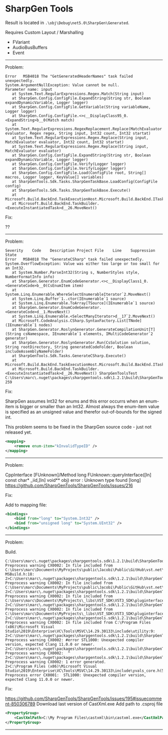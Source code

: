 ﻿# SharpGen Tools

Result is located in `.\obj\Debug\net5.0\SharpGen\Generated`.

Requires Custom Layout / Marshalling

- FVariant
- AudioBusBuffers
- Event

---

Problem:

```
Error	MSB4018	The "GetGeneratedHeaderNames" task failed unexpectedly.
System.ArgumentNullException: Value cannot be null.
Parameter name: input
   at System.Text.RegularExpressions.Regex.Match(String input)
   at SharpGen.Config.ConfigFile.ExpandString(String str, Boolean expandDynamicVariable, Logger logger)
   at SharpGen.Config.ConfigFile.GetVariable(String variableName, Logger logger)
   at SharpGen.Config.ConfigFile.<>c__DisplayClass95_0.<ExpandString>b__0(Match match)
   at System.Text.RegularExpressions.RegexReplacement.Replace(MatchEvaluator evaluator, Regex regex, String input, Int32 count, Int32 startat)
   at System.Text.RegularExpressions.Regex.Replace(String input, MatchEvaluator evaluator, Int32 count, Int32 startat)
   at System.Text.RegularExpressions.Regex.Replace(String input, MatchEvaluator evaluator)
   at SharpGen.Config.ConfigFile.ExpandString(String str, Boolean expandDynamicVariable, Logger logger)
   at SharpGen.Config.ConfigFile.Verify(Logger logger)
   at SharpGen.Config.ConfigFile.Verify(Logger logger)
   at SharpGen.Config.ConfigFile.Load(ConfigFile root, String[] macros, Logger logger, KeyValue[] variables)
   at SharpGenTools.Sdk.Tasks.SharpGenTaskBase.LoadConfig(ConfigFile config)
   at SharpGenTools.Sdk.Tasks.SharpGenTaskBase.Execute()
   at Microsoft.Build.BackEnd.TaskExecutionHost.Microsoft.Build.BackEnd.ITaskExecutionHost.Execute()
   at Microsoft.Build.BackEnd.TaskBuilder.<ExecuteInstantiatedTask>d__26.MoveNext()
```

Fix:

??

---

Problem:

```
Severity	Code	Description	Project	File	Line	Suppression State
Error	MSB4018	The "GenerateCSharp" task failed unexpectedly.
System.OverflowException: Value was either too large or too small for an Int32.
   at System.Number.ParseInt32(String s, NumberStyles style, NumberFormatInfo info)
   at SharpGen.Generator.EnumCodeGenerator.<>c__DisplayClass1_0.<GenerateCode>b__0(CsEnumItem item)
   at System.Linq.Enumerable.WhereSelectEnumerableIterator`2.MoveNext()
   at System.Linq.Buffer`1..ctor(IEnumerable`1 source)
   at System.Linq.Enumerable.ToArray[TSource](IEnumerable`1 source)
   at SharpGen.Generator.EnumCodeGenerator.<GenerateCode>d__1.MoveNext()
   at System.Linq.Enumerable.<SelectManyIterator>d__17`2.MoveNext()
   at Microsoft.CodeAnalysis.CSharp.SyntaxFactory.List[TNode](IEnumerable`1 nodes)
   at SharpGen.Generator.RoslynGenerator.GenerateCompilationUnit[T](String csNamespace, IEnumerable`1 elements, IMultiCodeGenerator`2 generator)
   at SharpGen.Generator.RoslynGenerator.Run(CsSolution solution, String rootDirectory, String generatedCodeFolder, Boolean includeAssemblyNameFolder)
   at SharpGenTools.Sdk.Tasks.GenerateCSharp.Execute()
   at Microsoft.Build.BackEnd.TaskExecutionHost.Microsoft.Build.BackEnd.ITaskExecutionHost.Execute()
   at Microsoft.Build.BackEnd.TaskBuilder.<ExecuteInstantiatedTask>d__26.MoveNext()	SharpGenToolsTest	C:\Users\marc\.nuget\packages\sharpgentools.sdk\1.2.1\build\SharpGenTools.Sdk.targets	259	
```

Fix:

SharpGen assumes Int32 for enums and this error occurrs when an enum-item is bigger or smaller than an Int32. 
Almost always the enum-item value is specified as an unsigned value and therefor out-of-bounds for the signed int.

This problem seems to be fixed in the SharpGen source code - just not released yet.

```xml
<mapping>
	<remove enum-item="kInvalidTypeID" />
</mapping>
```

---

Problem: 

CppInterface [FUnknown]/Method long FUnknown::queryInterface([In] const char* _iid,[In] void** obj) error : Unknown type found [long]
https://github.com/SharpGenTools/SharpGenTools/issues/216

Fix:

Add to mapping file:

```xml
<bindings>
	<bind from="long" to="System.Int32" />
	<bind from="unsigned long" to="System.UInt32" />
</bindings>
```

---

Problem:

Build.

```
C:\Users\marc\.nuget\packages\sharpgentools.sdk\1.2.1\build\SharpGenTools.Sdk.targets(173,5): Preprocess warning CX0002: In file included from C:\Users\marc\Documents\MyProjects\public\Jacobi\Public\GitHub\vst.net\Source3\Code\SharpGenToolsTest/obj\Debug\net5.0\SharpGen/SharpGen-MSBuild.h:18:
2>C:\Users\marc\.nuget\packages\sharpgentools.sdk\1.2.1\build\SharpGenTools.Sdk.targets(173,5): Preprocess warning CX0002: In file included from C:\Users\marc\Documents\MyProjects\public\Jacobi\Public\GitHub\vst.net\Source3\Code\SharpGenToolsTest/obj\Debug\net5.0\SharpGen/JacobiVst3.h:9:
2>C:\Users\marc\.nuget\packages\sharpgentools.sdk\1.2.1\build\SharpGenTools.Sdk.targets(173,5): Preprocess warning CX0002: In file included from C:\Users\marc\Documents\MyProjects\_libs\VST_SDK\VST3_SDK\pluginterfaces\base\funknown.h:21:
2>C:\Users\marc\.nuget\packages\sharpgentools.sdk\1.2.1\build\SharpGenTools.Sdk.targets(173,5): Preprocess warning CX0002: In file included from C:\Users\marc\Documents\MyProjects\_libs\VST_SDK\VST3_SDK\pluginterfaces/base/smartpointer.h:21:
2>C:\Users\marc\.nuget\packages\sharpgentools.sdk\1.2.1\build\SharpGenTools.Sdk.targets(173,5): Preprocess warning CX0002: In file included from C:\Program Files (x86)\Microsoft Visual Studio\2019\Enterprise\VC\Tools\MSVC\14.29.30133\include\utility:9:
2>C:\Users\marc\.nuget\packages\sharpgentools.sdk\1.2.1\build\SharpGenTools.Sdk.targets(173,5): Preprocess warning CX0002: #error STL1000: Unexpected compiler version, expected Clang 11.0.0 or newer.
2>C:\Users\marc\.nuget\packages\sharpgentools.sdk\1.2.1\build\SharpGenTools.Sdk.targets(173,5): Preprocess warning CX0002:  ^
2>C:\Users\marc\.nuget\packages\sharpgentools.sdk\1.2.1\build\SharpGenTools.Sdk.targets(173,5): Preprocess warning CX0002: 1 error generated.
2>C:\Program Files (x86)\Microsoft Visual Studio\2019\Enterprise\VC\Tools\MSVC\14.29.30133\include\yvals_core.h(551,2): Preprocess error CX0001:  STL1000: Unexpected compiler version, expected Clang 11.0.0 or newer.
```

Fix:

https://github.com/SharpGenTools/SharpGenTools/issues/195#issuecomment-850306789
Download last version of CastXml.exe
Add path to .csproj file

```xml
<PropertyGroup>
	<CastXmlPath>C:\My Program Files\castxml\bin\castxml.exe</CastXmlPath>
</PropertyGroup>
```

---
